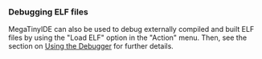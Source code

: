 ### Debugging ELF files

MegaTinyIDE can also be used to debug externally compiled and built ELF files by using the "Load ELF" option in the "Action" menu. Then, see the section on [Using the Debugger](debugging.md) for further details.